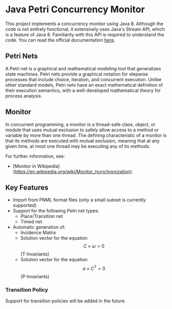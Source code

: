 
# Java Petri Concurrency Monitor

This project implements a concurrency monitor using Java 8. Although the code is not entirely functional, it extensively uses Java's Stream API, which is a feature of Java 8. Familiarity with this API is required to understand the code. You can read the official documentation [here](https://docs.oracle.com/javase/8/docs/api/java/util/stream/Stream.html).

## Petri Nets

A Petri net is a graphical and mathematical modeling tool that generalizes state machines. Petri nets provide a graphical notation for stepwise processes that include choice, iteration, and concurrent execution. Unlike other standard models, Petri nets have an exact mathematical definition of their execution semantics, with a well-developed mathematical theory for process analysis.

## Monitor

In concurrent programming, a monitor is a thread-safe class, object, or module that uses mutual exclusion to safely allow access to a method or variable by more than one thread. The defining characteristic of a monitor is that its methods are executed with mutual exclusion, meaning that at any given time, at most one thread may be executing any of its methods.

For further information, see:
- [Monitor in Wikipedia](https://en.wikipedia.org/wiki/Monitor_(synchronization).

## Key Features

- Import from PNML format files (only a small subset is currently supported)
- Support for the following Petri net types:
  - Place/Transition net
  - Timed net
- Automatic generation of:
  - Incidence Matrix
  - Solution vector for the equation $$C \times \omega = 0$$ (T-Invariants)
  - Solution vector for the equation $$\alpha \times C^{T} = 0$$ (P-Invariants)

### Transition Policy

Support for transition policies will be added in the future.